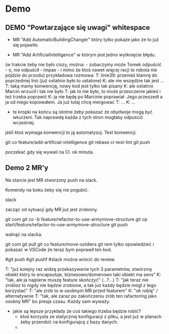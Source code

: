 
# Demo

## DEMO "Powtarzające się uwagi" whitespace

* MR "Add AutomaticBuildingChanger" który tylko pokaże jako że to już się pojawiło.

* MR "Add ArtificialIntelligence" w którym jest jedno wytknięcie błędu.

(w trakcie żeby nie było ciszy, można:
    - zobaczymy może Tomek odpuścić
    - o, nie odpuścił
    - impas
    - i mimo że ktoś nawet więcej racji to robota nie pójdzie do przodu)
przykładowa rozmowa:
T: linie39: przenieś klamrę do poprzedniej linii (już ostatnio było to ustalone)
K: ale nie wszędzie tak jest ...
T: taką mamy konwencję, nowy kod jest tylko tak pisany
K: ale ostatnio Marcin wrzucił i tak nie było
T: jak to nie było, to może przeoczenie jakieś i też trzeba poprawić
K: ja nie będę po Marcinie poprawiał. Jego przeszedł a ja od niego kopiowałem. Ja już tutaj chcę mergować
T: ...
K: ...

- te kropki na końcu są istotne żeby pokazać że obydwoje mogą być wkurzeni. Tak naprawdę każda z tych stron mogłaby odpuścić wcześniej.

jeśli ktoś wymaga konwencji to ją automatyzuj. Test konwencji.

git co feature/add-artificial-intelligence
git rebase ci-test-lint
git push

poczekać gdy się wywali na CI. ok minuta.


## Demo 2 MR'y

Na starcie jest MR stworzony
push na slack.

Komendy na boku żeby się nie pogubić.

slack

zacząć od sytuacji gdy MR już jest zrobiony.

git com
git co -b feature/refactor-to-use-armymove-structure
git cp start/feature/refactor-to-use-armymove-structure
git push

walnąć na slacka.

git com
git pull
git co feature/move-soldiers
git rem
tylko opowiedzieć i pokazać w VSCode że teraz bym poprawił ten kod.

#git push
#git pushf
#slack można wrócić do review.

T: "już kolejny raz widzę przekazywanie tych 3 parametrów, stwórzmy obiekt który to encapsuluje, biznesowo/domenowo taki obiekt ma sens"
K: "tak, ale ja najpierw muszę feature skończyć"
(...?...)
T: "jak teraz nie zrobisz to nigdy nie będzie zrobione, a tak już każdy będzie mógł z tego korzystać"
T: "ale zrób to w osobnym MR przed featurem"
K: "ok robię"
/ alternatywnie T: "tak, ale zaraz po zakończeniu zrób ten rafactoring jako osobny MR"
bo presja czasu. Każdy sam wyważy.

- jakie są lepsze przykłady że coś takiego trzeba będzie robić?
  - ktoś korzysta ze statycznej konfiguracji z pliku, a jest już w planach żeby przerobić na konfigurajcę z bazy danych. 
  - 